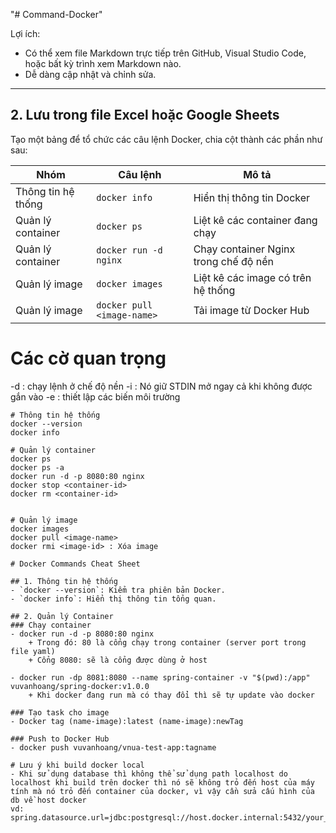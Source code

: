 "# Command-Docker"


Lợi ích:
- Có thể xem file Markdown trực tiếp trên GitHub, Visual Studio Code, hoặc bất kỳ trình xem Markdown nào.
- Dễ dàng cập nhật và chỉnh sửa.

---

## **2. Lưu trong file Excel hoặc Google Sheets**
Tạo một bảng để tổ chức các câu lệnh Docker, chia cột thành các phần như sau:

| **Nhóm**          | **Câu lệnh**                 | **Mô tả**                                          |
|--------------------|------------------------------|--------------------------------------------------|
| Thông tin hệ thống | `docker info`               | Hiển thị thông tin Docker                        |
| Quản lý container  | `docker ps`                 | Liệt kê các container đang chạy                  |
| Quản lý container  | `docker run -d nginx`       | Chạy container Nginx trong chế độ nền            |
| Quản lý image      | `docker images`             | Liệt kê các image có trên hệ thống               |
| Quản lý image      | `docker pull <image-name>`  | Tải image từ Docker Hub                          |

# Các cờ quan trọng 
-d : chạy lệnh ở chế độ nền
-i : Nó giữ STDIN mở ngay cả khi không được gắn vào
-e : thiết lập các biến môi trường

```plaintext
# Thông tin hệ thống
docker --version
docker info

# Quản lý container
docker ps
docker ps -a
docker run -d -p 8080:80 nginx
docker stop <container-id>
docker rm <container-id>


# Quản lý image
docker images
docker pull <image-name>
docker rmi <image-id> : Xóa image

# Docker Commands Cheat Sheet

## 1. Thông tin hệ thống
- `docker --version`: Kiểm tra phiên bản Docker.
- `docker info`: Hiển thị thông tin tổng quan.

## 2. Quản lý Container
### Chạy container
- docker run -d -p 8080:80 nginx
    + Trong đó: 80 là cổng chạy trong container (server port trong file yaml)
    + Cổng 8080: sẽ là cổng được dùng ở host 

- docker run -dp 8081:8080 --name spring-container -v "$(pwd):/app" vuvanhoang/spring-docker:v1.0.0 
    + Khi docker đang run mà có thay đổi thì sẽ tự update vào docker

### Tạo task cho image
- Docker tag (name-image):latest (name-image):newTag

### Push to Docker Hub
- docker push vuvanhoang/vnua-test-app:tagname

# Lưu ý khi build docker local
- Khi sử dụng database thì không thể sử dụng path localhost do localhost khi build trên docker thì nó sẽ không trỏ đến host của máy tính mà nó trỏ đến container của docker, vì vậy cần sửa cấu hình của db về host docker
vd: spring.datasource.url=jdbc:postgresql://host.docker.internal:5432/your_database
